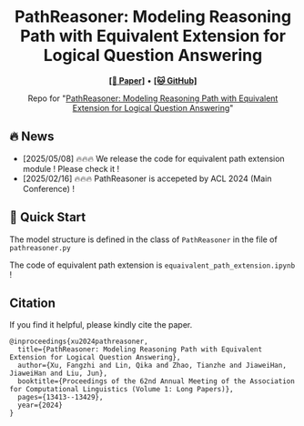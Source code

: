 <h1 align="center">
PathReasoner: Modeling Reasoning Path with Equivalent Extension for Logical Question Answering
</h1>

<p align="center">
  <a href="https://arxiv.org/abs/2405.19109"><b>[📜 Paper]</b></a> •
  <a href="https://github.com/xufangzhi/PathReasoner"><b>[🐱 GitHub]</b></a>
  
</p>

<p align="center">
Repo for "<a href="https://arxiv.org/abs/2405.19109" target="_blank">PathReasoner: Modeling Reasoning Path with Equivalent Extension for Logical Question Answering</a>"
</p>

## 🔥 News
- [2025/05/08] 🔥🔥🔥 We release the code for equivalent path extension module ! Please check it !
- [2025/02/16] 🔥🔥🔥 PathReasoner is accepeted by ACL 2024 (Main Conference) !

## 🚀 Quick Start

The model structure is defined in the class of ``PathReasoner`` in the file of ``pathreasoner.py``

The code of equivalent path extension is ``equaivalent_path_extension.ipynb`` !


## Citation

If you find it helpful, please kindly cite the paper.

```
@inproceedings{xu2024pathreasoner,
  title={PathReasoner: Modeling Reasoning Path with Equivalent Extension for Logical Question Answering},
  author={Xu, Fangzhi and Lin, Qika and Zhao, Tianzhe and JiaweiHan, JiaweiHan and Liu, Jun},
  booktitle={Proceedings of the 62nd Annual Meeting of the Association for Computational Linguistics (Volume 1: Long Papers)},
  pages={13413--13429},
  year={2024}
}
```
